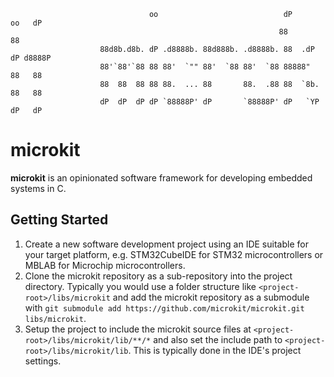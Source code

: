 ```
                               oo                            dP       oo   dP
                                                            88            88
                    88d8b.d8b. dP .d8888b. 88d888b. .d8888b. 88  .dP  dP d8888P
                    88'`88'`88 88 88'  `"" 88'  `88 88'  `88 88888"   88   88
                    88  88  88 88 88.  ... 88       88.  .88 88  `8b. 88   88
                    dP  dP  dP dP `88888P' dP       `88888P' dP   `YP dP   dP
```

# microkit

**microkit** is an opinionated software framework for developing embedded systems in C.

## Getting Started

1. Create a new software development project using an IDE suitable for your target platform, e.g. STM32CubeIDE for STM32 microcontrollers or MBLAB for Microchip microcontrollers.
2. Clone the microkit repository as a sub-repository into the project directory. Typically you would use a folder structure like `<project-root>/libs/microkit` and add the microkit repository as a submodule with `git submodule add https://github.com/microkit/microkit.git libs/microkit`.
3. Setup the project to include the microkit source files at `<project-root>/libs/microkit/lib/**/*` and also set the include path to `<project-root>/libs/microkit/lib`. This is typically done in the IDE's project settings.
